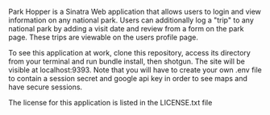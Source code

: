 
Park Hopper is a Sinatra Web application that allows users to login and view
information on any national park. Users can additionally log a "trip" to any
national park by adding a visit date and review from a form on the park page.
These trips are viewable on the users profile page.

To see this application at work, clone this repository, access its directory
from your terminal and run bundle install, then shotgun. The site will be
visible at localhost:9393. Note that you will have to create your own .env file
to contain a session secret and google api key in order to see maps and have
secure sessions.



The license for this application is listed in the LICENSE.txt file

